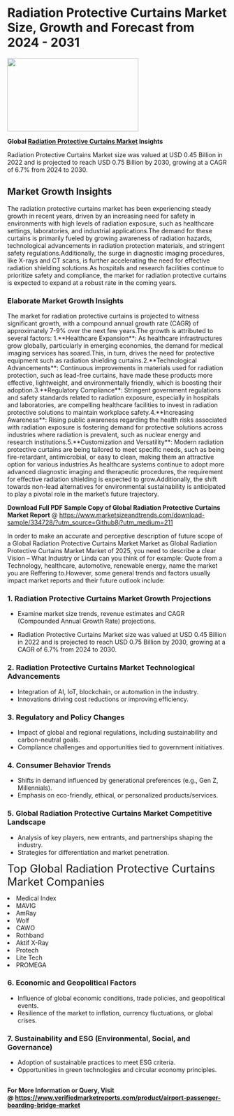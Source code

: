 <H1>Radiation Protective Curtains Market Size, Growth and Forecast from 2024 - 2031</H1><img class="aligncenter size-medium wp-image-584254" src="https://thirdeyenews.in/wp-content/uploads/2024/09/Global-Market-Research-300x168.jpeg" alt="" width="300" height="168" /><p><strong>Global&nbsp;<a href="https://www.marketsizeandtrends.com/download-sample/334728/?utm_source=Github8j?utm_medium=211">Radiation Protective Curtains Market</a> Insights</strong></p><p>Radiation Protective Curtains Market size was valued at USD 0.45 Billion in 2022 and is projected to reach USD 0.75 Billion by 2030, growing at a CAGR of 6.7% from 2024 to 2030.</p><p><h2>Market Growth Insights</h2> The radiation protective curtains market has been experiencing steady growth in recent years, driven by an increasing need for safety in environments with high levels of radiation exposure, such as healthcare settings, laboratories, and industrial applications.The demand for these curtains is primarily fueled by growing awareness of radiation hazards, technological advancements in radiation protection materials, and stringent safety regulations.Additionally, the surge in diagnostic imaging procedures, like X-rays and CT scans, is further accelerating the need for effective radiation shielding solutions.As hospitals and research facilities continue to prioritize safety and compliance, the market for radiation protective curtains is expected to expand at a robust rate in the coming years.<h3>Elaborate Market Growth Insights</h3> The market for radiation protective curtains is projected to witness significant growth, with a compound annual growth rate (CAGR) of approximately 7-9% over the next few years.The growth is attributed to several factors: 1.**Healthcare Expansion**: As healthcare infrastructures grow globally, particularly in emerging economies, the demand for medical imaging services has soared.This, in turn, drives the need for protective equipment such as radiation shielding curtains.2.**Technological Advancements**: Continuous improvements in materials used for radiation protection, such as lead-free curtains, have made these products more effective, lightweight, and environmentally friendly, which is boosting their adoption.3.**Regulatory Compliance**: Stringent government regulations and safety standards related to radiation exposure, especially in hospitals and laboratories, are compelling healthcare facilities to invest in radiation protective solutions to maintain workplace safety.4.**Increasing Awareness**: Rising public awareness regarding the health risks associated with radiation exposure is fostering demand for protective solutions across industries where radiation is prevalent, such as nuclear energy and research institutions.5.**Customization and Versatility**: Modern radiation protective curtains are being tailored to meet specific needs, such as being fire-retardant, antimicrobial, or easy to clean, making them an attractive option for various industries.As healthcare systems continue to adopt more advanced diagnostic imaging and therapeutic procedures, the requirement for effective radiation shielding is expected to grow.Additionally, the shift towards non-lead alternatives for environmental sustainability is anticipated to play a pivotal role in the market’s future trajectory.<p><span class=""><strong>Download Full PDF Sample Copy of Global Radiation Protective Curtains Market Report</strong> @ <a href="https://www.marketsizeandtrends.com/download-sample/334728/?utm_source=Github8j?utm_medium=211" target="_blank">https://www.marketsizeandtrends.com/download-sample/334728/?utm_source=Github8j?utm_medium=211</a></span></p><p>In order to make an accurate and perceptive description of future scope of a Global&nbsp;Radiation Protective Curtains Market Market as Global&nbsp;Radiation Protective Curtains Market Market of 2025, you need to describe a clear Vision &ndash; What Industry or Linda can you think of for example: Quote from a Technology, healthcare, automotive, renewable energy, name the market you are Reffering to.However, some general trends and factors usually impact market reports and their future outlook include:</p><h3>1.&nbsp;<strong>Radiation Protective Curtains Market Growth Projections</strong></h3><ul><li>Examine market size trends, revenue estimates and CAGR (Compounded Annual Growth Rate) projections.</li><li><p>Radiation Protective Curtains Market size was valued at USD 0.45 Billion in 2022 and is projected to reach USD 0.75 Billion by 2030, growing at a CAGR of 6.7% from 2024 to 2030.</p></li></ul><h3>2.&nbsp;<strong>Radiation Protective Curtains Market Technological Advancements</strong></h3><ul><li>Integration of AI, IoT, blockchain, or automation in the industry.</li><li>Innovations driving cost reductions or improving efficiency.</li></ul><h3>3.&nbsp;<strong>Regulatory and Policy Changes</strong></h3><ul><li>Impact of global and regional regulations, including sustainability and carbon-neutral goals.</li><li>Compliance challenges and opportunities tied to government initiatives.</li></ul><h3>4.&nbsp;<strong>Consumer Behavior Trends</strong></h3><ul><li>Shifts in demand influenced by generational preferences (e.g., Gen Z, Millennials).</li><li>Emphasis on eco-friendly, ethical, or personalized products/services.</li></ul><h3>5.&nbsp;<strong>Global Radiation Protective Curtains Market Competitive Landscape</strong></h3><ul><li>Analysis of key players, new entrants, and partnerships shaping the industry.</li><li>Strategies for differentiation and market penetration.</li></ul><p data-pm-slice="1 1 []"><span style="color: inherit; font-family: inherit; font-size: 25px;">Top Global Radiation Protective Curtains Market Companies</span></p><div class="" data-test-id=""><p><li>Medical Index</li><li> MAVIG</li><li> AmRay</li><li> Wolf</li><li> CAWO</li><li> Rothband</li><li> Aktif X-Ray</li><li> Protech</li><li> Lite Tech</li><li> PROMEGA</li></p></div><h3>6.&nbsp;<strong>Economic and Geopolitical Factors</strong></h3><ul><li>Influence of global economic conditions, trade policies, and geopolitical events.</li><li>Resilience of the market to inflation, currency fluctuations, or global crises.</li></ul><h3>7.&nbsp;<strong>Sustainability and ESG (Environmental, Social, and Governance)</strong></h3><ul><li>Adoption of sustainable practices to meet ESG criteria.</li><li>Opportunities in green technologies and circular economy principles.</li></ul><h2><strong style="font-size: 14px;">For More Information or Query, Visit @&nbsp;</strong><a style="background-color: #ffffff; font-size: 14px;" href="https://www.marketsizeandtrends.com/report/radiation-protective-curtains-market/" target="_blank">https://www.verifiedmarketreports.com/product/airport-passenger-boarding-bridge-market</a></h2>